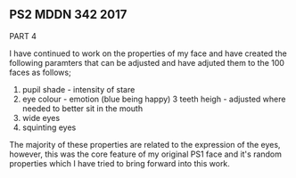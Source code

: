 ## PS2 MDDN 342 2017


PART 4

I have continued to work on the properties of my face and have created the following paramters that can be adjusted and have adjuted them to the 100 faces as follows;

1) pupil shade - intensity of stare
2) eye colour - emotion (blue being happy)
3  teeth heigh - adjusted where needed to better sit in the mouth 
4) wide eyes 
5) squinting eyes

The majority of these properties are related to the expression of the eyes, however,  this was the core feature of my original PS1 face and it's random properties which I have tried to bring forward into this work.















